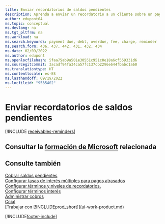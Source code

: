 ```yaml
---
title: Enviar recordatorios de saldos pendientes
description: Aprenda a enviar un recordatorio a un cliente sobre un pago atrasado.  que está vencido y agrega cargos o tarifas al pago debido a la demora.
author: edupont04
ms.topic: conceptual
ms.devlang: na
ms.tgt_pltfrm: na
ms.workload: na
ms.search.keywords: payment due, debt, overdue, fee, charge, reminder
ms.search.form: 436, 437, 442, 431, 432, 434
ms.date: 02/09/2022
ms.author: edupont
ms.openlocfilehash: 5faa75ab9a501e30551c951c0e18a6cf559331d6
ms.sourcegitcommit: 3acadf94fa34ca57fc137cb2296e644fbabc1a60
ms.translationtype: HT
ms.contentlocale: es-ES
ms.lasthandoff: 09/19/2022
ms.locfileid: "9535402"
---
```

# <a name="send-reminders-of-outstanding-balances"></a>Enviar recordatorios de saldos pendientes

[!INCLUDE [receivables-reminders](includes/receivables-reminders.md)]

## <a name="see-related-microsoft-training"></a>Consultar la [formación de Microsoft](/training/paths/process-financial-periodic-activities-dynamics-365-business-central/) relacionada

## <a name="see-also"></a>Consulte también

[Cobrar saldos pendientes](receivables-collect-outstanding-balances.md)  
[Configurar tasas de interés múltiples para pagos atrasados](finance-how-to-set-up-multiple-interest-rates.md)  
[Configurar términos y niveles de recordatorios.](finance-setup-reminders.md)  
[Configurar términos interés](finance-setup-finance-charges.md)  
[Administrar cobros](receivables-manage-receivables.md)  
[Ccial](sales-manage-sales.md)  
[Trabajar con [!INCLUDE[prod_short](includes/prod_short.md)]](ui-work-product.md)


[!INCLUDE[footer-include](includes/footer-banner.md)]
